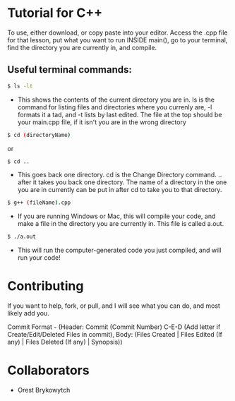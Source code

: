 # Tutorial for C++

To use, either download, or copy paste into your editor. Access the .cpp file for that lesson, put what you want to run INSIDE main(), go to your terminal, find the directory you are currently in, and compile.


## Useful terminal commands:

```bash 
$ ls -lt
``` 
- This shows the contents of the current directory you are in. ls is the command for listing files and directories where you currenly are, -l formats it a tad, and -t lists by last edited. The file at the top should be your main.cpp file, if it isn't you are in the wrong directory

```bash
$ cd (directoryName)
```

or 

```bash 
$ cd ..
``` 
- This goes back one directory. cd is the Change Directory command. .. after it takes you back one directory. The name of a directory in the one you are in currently can be put in after cd to take you to that directory.

```bash
$ g++ (fileName).cpp
```
- If you are running Windows or Mac, this will compile your code, and make a file in the directory you are currently in. This file is called a.out.

```bash
$ ./a.out
``` 
- This will run the computer-generated code you just compiled, and will run your code!

# Contributing

If you want to help, fork, or pull, and I will see what you can do, and most likely add you.

Commit Format - (Header: Commit (Commit Number) C-E-D (Add letter if Create/Edit/Deleted Files in commit), Body: (Files Created | Files Edited (If any) | Files Deleted (If any) | Synopsis))

# Collaborators 
- Orest Brykowytch
